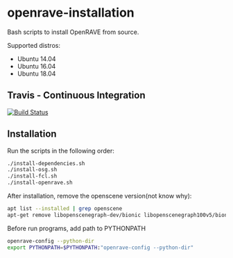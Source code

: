 # openrave-installation

Bash scripts to install OpenRAVE from source. 

Supported distros:
* Ubuntu 14.04
* Ubuntu 16.04
* Ubuntu 18.04

## Travis - Continuous Integration

[![Build Status](https://travis-ci.org/crigroup/openrave-installation.svg?branch=master)](https://travis-ci.org/crigroup/openrave-installation)


## Installation
Run the scripts in the following order:
```bash
./install-dependencies.sh
./install-osg.sh
./install-fcl.sh
./install-openrave.sh
```   
After installation, remove the openscene version(not know why):  
```bash
apt list --installed | grep openscene  
apt-get remove libopenscenegraph-dev/bionic libopenscenegraph100v5/bionic openscenegraph/bionic  
```  
Before run programs, add path to PYTHONPATH
```bash
openrave-config --python-dir
export PYTHONPATH=$PYTHONPATH:"openrave-config --python-dir"
```